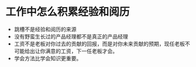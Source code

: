 # 工作中怎么积累经验和阅历

- 跳槽不是经验和阅历的来源
- 没有野蛮生长过的产品经理都不是真正的产品经理
- 工资不是老板对你过去的贡献的回报，而是对你未来贡献的预期，现任老板不可能给出让你满意的工资，下一任老板才会。
- 学会方法比学会知识更重要。